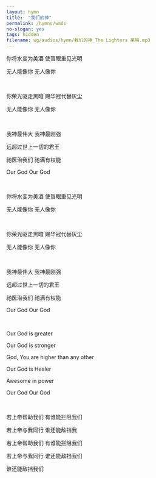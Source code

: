 ```yaml
---
layout: hymn
title:  "我们的神"
permalink: /hymns/wmds
no-slogan: yes
tags: hidden
filename: wg/audios/hymn/我们的神_The Lighters 莱特.mp3
---
```


你将水变为美酒 使盲眼重见光明

无人能像你 无人像你

<br>

你荣光驱走黑暗 赐华冠代替灰尘

无人能像你 无人像你

<br>

我神最伟大 我神最刚强

远超过世上一切的君王

祂医治我们 祂满有权能

Our God Our God

<br>

你将水变为美酒 使盲眼重见光明

无人能像你 无人像你

<br>

你荣光驱走黑暗 赐华冠代替灰尘

无人能像你 无人像你

<br>

我神最伟大 我神最刚强

远超过世上一切的君王

祂医治我们 祂满有权能

Our God Our God

<br>

Our God is greater

Our God is stronger

God, You are higher than any other

Our God is Healer 

Awesome in power

Our God Our God

<br>

若上帝帮助我们 有谁能拦阻我们

若上帝与我同行 谁还能敌挡我

若上帝帮助我们 有谁能拦阻我们

若上帝与我同行 谁还能敌挡我们

谁还能敌挡我们
